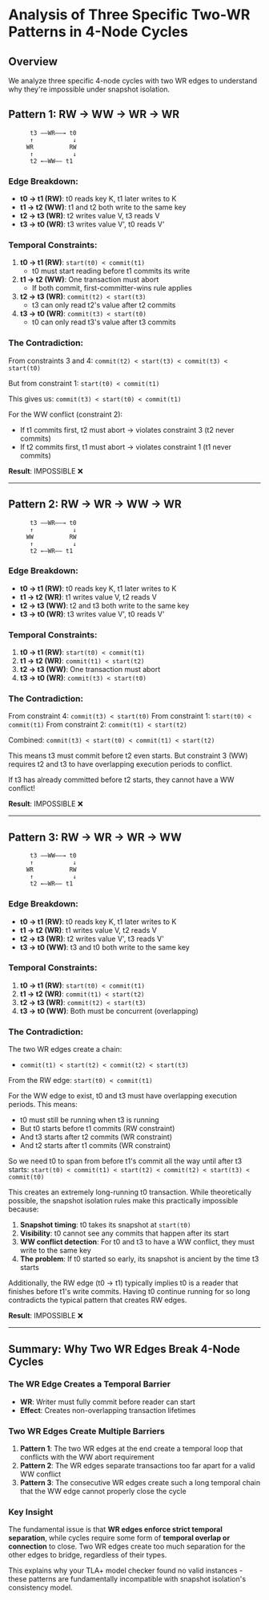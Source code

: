 # Analysis of Three Specific Two-WR Patterns in 4-Node Cycles

## Overview
We analyze three specific 4-node cycles with two WR edges to understand why they're impossible under snapshot isolation.

## Pattern 1: RW → WW → WR → WR

```
      t3 ——WR——→ t0
      ↑           ↓
     WR          RW
      ↑           ↓
      t2 ←—WW—— t1
```

### Edge Breakdown:
- **t0 → t1 (RW)**: t0 reads key K, t1 later writes to K
- **t1 → t2 (WW)**: t1 and t2 both write to the same key
- **t2 → t3 (WR)**: t2 writes value V, t3 reads V
- **t3 → t0 (WR)**: t3 writes value V', t0 reads V'

### Temporal Constraints:
1. **t0 → t1 (RW)**: `start(t0) < commit(t1)`
   - t0 must start reading before t1 commits its write
2. **t1 → t2 (WW)**: One transaction must abort
   - If both commit, first-committer-wins rule applies
3. **t2 → t3 (WR)**: `commit(t2) < start(t3)`
   - t3 can only read t2's value after t2 commits
4. **t3 → t0 (WR)**: `commit(t3) < start(t0)`
   - t0 can only read t3's value after t3 commits

### The Contradiction:
From constraints 3 and 4: `commit(t2) < start(t3) < commit(t3) < start(t0)`

But from constraint 1: `start(t0) < commit(t1)`

This gives us: `commit(t3) < start(t0) < commit(t1)`

For the WW conflict (constraint 2):
- If t1 commits first, t2 must abort → violates constraint 3 (t2 never commits)
- If t2 commits first, t1 must abort → violates constraint 1 (t1 never commits)

**Result**: IMPOSSIBLE ❌

---

## Pattern 2: RW → WR → WW → WR

```
      t3 ——WR——→ t0
      ↑           ↓
     WW          RW
      ↑           ↓
      t2 ←—WR—— t1
```

### Edge Breakdown:
- **t0 → t1 (RW)**: t0 reads key K, t1 later writes to K
- **t1 → t2 (WR)**: t1 writes value V, t2 reads V
- **t2 → t3 (WW)**: t2 and t3 both write to the same key
- **t3 → t0 (WR)**: t3 writes value V', t0 reads V'

### Temporal Constraints:
1. **t0 → t1 (RW)**: `start(t0) < commit(t1)`
2. **t1 → t2 (WR)**: `commit(t1) < start(t2)`
3. **t2 → t3 (WW)**: One transaction must abort
4. **t3 → t0 (WR)**: `commit(t3) < start(t0)`

### The Contradiction:
From constraint 4: `commit(t3) < start(t0)`
From constraint 1: `start(t0) < commit(t1)`
From constraint 2: `commit(t1) < start(t2)`

Combined: `commit(t3) < start(t0) < commit(t1) < start(t2)`

This means t3 must commit before t2 even starts. But constraint 3 (WW) requires t2 and t3 to have overlapping execution periods to conflict.

If t3 has already committed before t2 starts, they cannot have a WW conflict!

**Result**: IMPOSSIBLE ❌

---

## Pattern 3: RW → WR → WR → WW

```
      t3 ——WW——→ t0
      ↑           ↓
     WR          RW
      ↑           ↓
      t2 ←—WR—— t1
```

### Edge Breakdown:
- **t0 → t1 (RW)**: t0 reads key K, t1 later writes to K
- **t1 → t2 (WR)**: t1 writes value V, t2 reads V
- **t2 → t3 (WR)**: t2 writes value V', t3 reads V'
- **t3 → t0 (WW)**: t3 and t0 both write to the same key

### Temporal Constraints:
1. **t0 → t1 (RW)**: `start(t0) < commit(t1)`
2. **t1 → t2 (WR)**: `commit(t1) < start(t2)`
3. **t2 → t3 (WR)**: `commit(t2) < start(t3)`
4. **t3 → t0 (WW)**: Both must be concurrent (overlapping)

### The Contradiction:
The two WR edges create a chain:
- `commit(t1) < start(t2) < commit(t2) < start(t3)`

From the RW edge: `start(t0) < commit(t1)`

For the WW edge to exist, t0 and t3 must have overlapping execution periods. This means:
- t0 must still be running when t3 is running
- But t0 starts before t1 commits (RW constraint)
- And t3 starts after t2 commits (WR constraint)
- And t2 starts after t1 commits (WR constraint)

So we need t0 to span from before t1's commit all the way until after t3 starts:
`start(t0) < commit(t1) < start(t2) < commit(t2) < start(t3) < commit(t0)`

This creates an extremely long-running t0 transaction. While theoretically possible, the snapshot isolation rules make this practically impossible because:

1. **Snapshot timing**: t0 takes its snapshot at `start(t0)`
2. **Visibility**: t0 cannot see any commits that happen after its start
3. **WW conflict detection**: For t0 and t3 to have a WW conflict, they must write to the same key
4. **The problem**: If t0 started so early, its snapshot is ancient by the time t3 starts

Additionally, the RW edge (t0 → t1) typically implies t0 is a reader that finishes before t1's write commits. Having t0 continue running for so long contradicts the typical pattern that creates RW edges.

**Result**: IMPOSSIBLE ❌

---

## Summary: Why Two WR Edges Break 4-Node Cycles

### The WR Edge Creates a Temporal Barrier
- **WR**: Writer must fully commit before reader can start
- **Effect**: Creates non-overlapping transaction lifetimes

### Two WR Edges Create Multiple Barriers
1. **Pattern 1**: The two WR edges at the end create a temporal loop that conflicts with the WW abort requirement
2. **Pattern 2**: The WR edges separate transactions too far apart for a valid WW conflict
3. **Pattern 3**: The consecutive WR edges create such a long temporal chain that the WW edge cannot properly close the cycle

### Key Insight
The fundamental issue is that **WR edges enforce strict temporal separation**, while cycles require some form of **temporal overlap or connection** to close. Two WR edges create too much separation for the other edges to bridge, regardless of their types.

This explains why your TLA+ model checker found no valid instances - these patterns are fundamentally incompatible with snapshot isolation's consistency model.